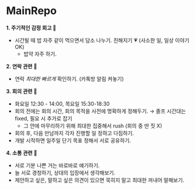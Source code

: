 # MainRepo

**1. 주기적인 감정 회고 💬**

- 시간될 때 밥 자주 같이 먹으면서 담소 나누기. 친해지기 💗 (사소한 일, 일상 이야기 OK)
    - 밥약 자주 하기.

**2. 연락 관련 📱**

- 연락 *최대한 빠르게* 확인하기. (카톡방 알림 켜놓기)

**3. 회의 관련 🤝**

- 화요일 12:30 - 14:00, 목요일 15:30-18:30
- 회의 전에는 회의 시간, 회의 목적을 사전에 명확하게 정해두기. → 졸프 시간대는 fixed, 필요 시 추가로 잡기
    - 그 안에 마무리하기 위해 최대한 집중해서 rush (회의 중 딴 짓 X)
- 회의 후, 다음 만남까지 각자 진행할 일 정하고 다짐하기.
- 개발 시작하면 일주일 단기 목표 정해서 서로 공유하기.

**4. 소통 관련 👥**

- 서로 기분 나쁜 거는 바로바로 얘기하기.
- 늘 서로 경청하기, 상대의 입장에서 생각해보기.
- 제안하고 싶은, 말하고 싶은 의견이 있으면 묵히지 말고 최대한 꺼내어 말해보기.
